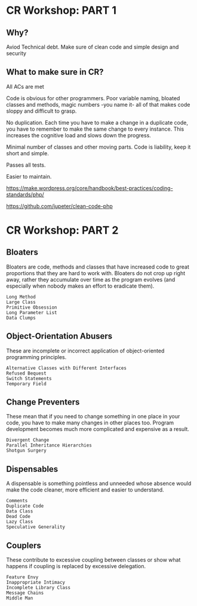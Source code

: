 # CR Workshop: PART 1

## Why?
Aviod Technical debt. 
Make sure of clean code and simple design and security

## What to make sure in CR?
All ACs are met

Code is obvious for other programmers.
Poor variable naming, bloated classes and methods, magic numbers -you name it- all of that makes code sloppy and difficult to grasp.

No duplication.
Each time you have to make a change in a duplicate code, you have to remember to make the same change to every instance. This increases the cognitive load and slows down the progress.

Minimal number of classes and other moving parts.
Code is liability, keep it short and simple.

Passes all tests.

Easier to maintain.

https://make.wordpress.org/core/handbook/best-practices/coding-standards/php/

https://github.com/jupeter/clean-code-php


# CR Workshop: PART 2

## Bloaters

Bloaters are code, methods and classes that have increased code to great proportions that they are hard to work with. Bloaters do not crop up right away, rather they accumulate over time as the program evolves (and especially when nobody makes an effort to eradicate them).

    Long Method
    Large Class
    Primitive Obsession
    Long Parameter List
    Data Clumps

## Object-Orientation Abusers

These are incomplete or incorrect application of object-oriented programming principles.

    Alternative Classes with Different Interfaces
    Refused Bequest
    Switch Statements
    Temporary Field

## Change Preventers

These mean that if you need to change something in one place in your code, you have to make many changes in other places too. Program development becomes much more complicated and expensive as a result.

    Divergent Change
    Parallel Inheritance Hierarchies
    Shotgun Surgery

## Dispensables

A dispensable is something pointless and unneeded whose absence would make the code cleaner, more efficient and easier to understand.

    Comments
    Duplicate Code
    Data Class
    Dead Code
    Lazy Class
    Speculative Generality

## Couplers

These contribute to excessive coupling between classes or show what happens if coupling is replaced by excessive delegation.

    Feature Envy
    Inappropriate Intimacy
    Incomplete Library Class
    Message Chains
    Middle Man

